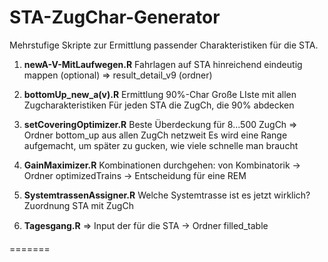 STA-ZugChar-Generator
======

Mehrstufige Skripte zur Ermittlung passender Charakteristiken für die STA.

1. **newA-V-MitLaufwegen.R**
   Fahrlagen auf STA hinreichend eindeutig mappen
   (optional) => result_detail_v9 (ordner)

2. **bottomUp_new_a(v).R**
   Ermittlung 90%-Char
   Große LIste mit allen Zugcharakteristiken
   Für jeden STA die ZugCh, die 90% abdecken

3. **setCoveringOptimizer.R**
   Beste Überdeckung für 8...500 ZugCh => Ordner bottom_up
   aus allen ZugCh netzweit
   Es wird eine Range aufgemacht, um später zu gucken, wie viele schnelle man braucht

4. **GainMaximizer.R**
   Kombinationen durchgehen: von Kombinatorik 
   -> Ordner optimizedTrains
   -> Entscheidung für eine REM

5. **SystemtrassenAssigner.R**
   Welche Systemtrasse ist es jetzt wirklich?
   Zuordnung STA mit ZugCh

6. **Tagesgang.R**
   => Input der für die STA
   -> Ordner filled_table 
   
=======

